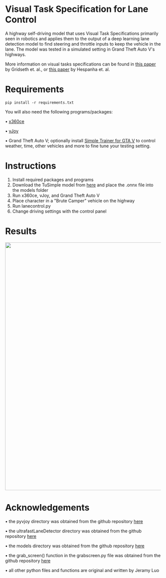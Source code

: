 # Visual Task Specification for Lane Control
A highway self-driving model that uses Visual Task Specifications primarily seen in robotics and applies them to the output of a deep learning lane detection model to find steering and throttle inputs to keep the vehicle in the lane. The model was tested in a simulated setting in Grand Theft Auto V's highways.

More information on visual tasks specifications can be found in [this paper](https://www.semanticscholar.org/paper/Visual-Task-Specification-User-Interface-for-Visual-Gridseth/1bb3caff33a6771404434c5cf421c63fa382bcfa) by Gridseth et. al., or [this paper](https://www.semanticscholar.org/paper/What-Tasks-can-be-Performed-with-an-Uncalibrated-Hespanha-Dodds/2b4b27fa9992bb7d295a61e3ff0dd5d5baf945c5) by Hespanha et. al.
# Requirements
```
pip install -r requirements.txt
```

You will also need the following programs/packages:

• [x360ce](https://www.x360ce.com/)

• [vJoy](https://sourceforge.net/projects/vjoystick/)

• Grand Theft Auto V; optionally install [Simple Trainer for GTA V](https://www.gta5-mods.com/scripts/simple-trainer-for-gtav) to control  weather, time, other vehicles and more to fine tune your testing setting.

# Instructions

1. Install required packages and programs
2. Download the TuSimple model from [here](https://github.com/PINTO0309/PINTO_model_zoo/tree/main/140_Ultra-Fast-Lane-Detection) and place the .onnx file into the models folder
3. Run x360ce, vJoy, and Grand Theft Auto V
4. Place character in a "Brute Camper" vehicle on the highway
5. Run lanecontrol.py
6. Change driving settings with the control panel

# Results
<img align="center" width="800" height="" src="figures/p2pmedium.gif">

# Acknowledgements
• the pyvjoy directory was obtained from the github repository [here](https://github.com/tidzo/pyvjoy)

• the ultrafastLaneDetector directory was obtained from the github repository [here](https://github.com/ibaiGorordo/onnx-Ultra-Fast-Lane-Detection-Inference)

• the models directory was obtained from the github repository [here](https://github.com/PINTO0309/PINTO_model_zoo/tree/main/140_Ultra-Fast-Lane-Detection)

• the grab_screen() function in the grabscreen.py file was obtained from the github repository [here](https://github.com/Sentdex/pygta5/blob/master/original_project/grabscreen.py)

• all other python files and functions are original and written by Jeramy Luo